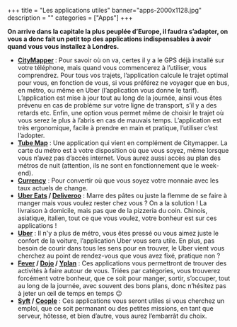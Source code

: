 +++
title = "Les applications utiles"
banner="apps-2000x1128.jpg"
description = ""
categories = ["Apps"]
+++

<strong>On arrive dans la capitale la plus peuplée d’Europe, il faudra s’adapter, on vous a donc fait un petit top des applications indispensables à avoir quand vous vous installez à Londres.</strong>


<ul>
<li><strong><a href="https://citymapper.com/london">CityMapper</a> </strong>: Pour savoir où on va, certes il y a le GPS déjà installé sur votre téléphone, mais quand vous commencerez à l’utiliser, vous comprendrez. Pour tous vos trajets,
l’application calcule le trajet optimal pour vous, en fonction de vous, si vous préférez ne voyager que en bus, en métro, ou même en Uber (l’application vous donne le tarif). L’application est mise à jour tout au long de la
journée, ainsi vous êtes prévenu en cas de problème sur votre ligne de transport, s’il y a des retards etc. Enfin, une option vous permet même de choisir le trajet où vous serez le plus à l’abris en cas de mauvais temps. L’application
est très ergonomique, facile à prendre en main et pratique, l’utiliser c’est l’adopter.</li>
<li><strong><a href="https://itunes.apple.com/gb/app/tube-map-london-underground-routes/id320969612?mt=8">Tube Map</a></strong> : Une application qui vient en complément de Citymapper. La carte du métro est à votre disposition où que
vous soyez, même lorsque vous n’avez pas d’accès internet. Vous aurez aussi accès au plan des métros de nuit (attention, ils ne sont en fonctionnement que le week-end).</li>
<li><strong><a href="http://www.xe.com/apps/android/">Currency</a></strong> : Pour convertir où que vous soyez votre monnaie avec les taux actuels de change.</li>
<li><strong><a href="https://www.ubereats.com/en/london/">Uber Eats</a> / <a href="https://deliveroo.co.uk/">Deliveroo</a></strong> : Marre des pâtes ou juste la flemme de se faire à manger mais vous voulez rester chez vous ? On a
la solution ! La livraison à domicile, mais pas que de la pizzeria du coin.  Chinois, asiatique, italien, tout ce que vous voulez, votre bonheur est sur ces applications !</li>
<li><strong><a href="https://get.uber.com/">Uber</a></strong> : Il n'y a plus de métro, vous êtes pressé ou vous aimez juste le confort de la voiture, l’application Uber vous sera utile. En plus, pas besoin de courir dans tous les sens
pour en trouver, le Uber vient vous cherchez au point de rendez-vous que vous avez fixé, pratique non ?</li>
<li><strong><a href="https://www.feverup.com/things-to-do/london/">Fever</a> / <a href="https://www.dojoapp.co/">Dojo</a> / <a href="https://yplanapp.com/">Yplan</a></strong> : Ces applications vous permettront de trouver des activités
à faire autour de vous. Triées par catégories, vous trouverez forcément votre bonheur, que ce soit pour manger, sortir, s’occuper, tout au long de la journée, avec souvent des bons plans, donc n’hésitez pas à jeter un œil de
temps en temps 😉</li>
<li><strong><a href="https://syftapp.com/">Syft</a> / <a href="https://www.coople.com/uk/en/">Coople</a></strong> : Ces applications vous seront utiles si vous cherchez un emploi, que ce soit permanant ou des petites missions, en tant
que serveur, hôtesse, et bien d’autre, vous aurez l’embarrât du choix.</li>
</ul>
